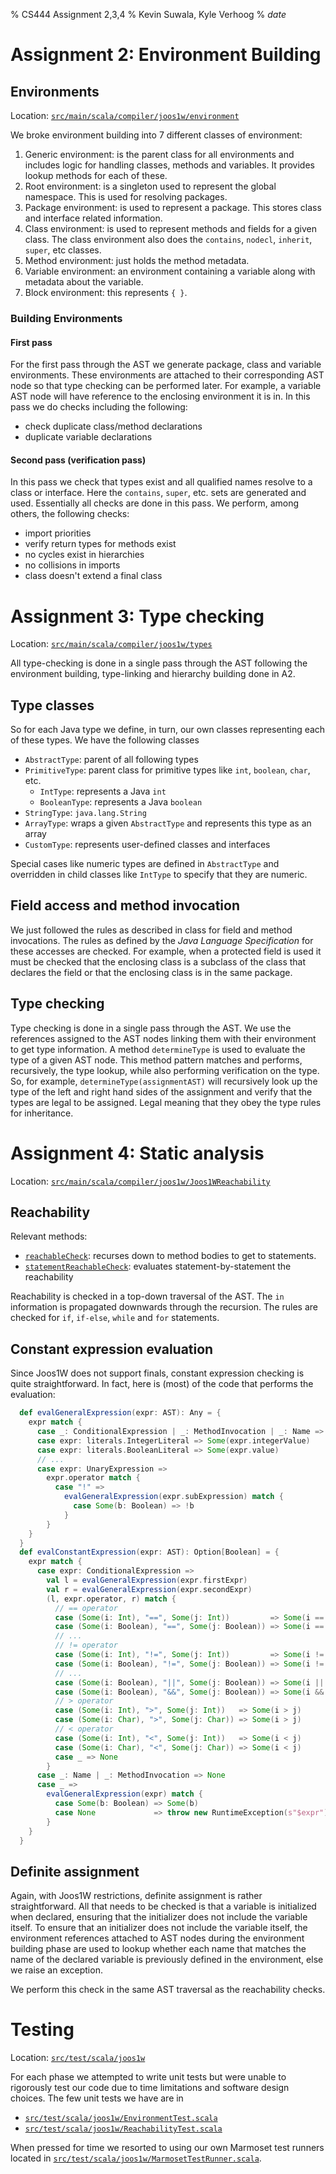 % CS444 Assignment 2,3,4
% Kevin Suwala, Kyle Verhoog
% $date$

# Assignment 2: Environment Building

## Environments
Location: [`src/main/scala/compiler/joos1w/environment`](https://git.uwaterloo.ca/kgsuwala/cs444-w19-vei/tree/cd0dbee7e74e1e37fb96a4a34e1d1b65679672c1/src/main/scala/compiler/joos1w/environment)

We broke environment building into 7 different classes of environment:

1) Generic environment: is the parent class for all environments and includes
logic for handling classes, methods and variables. It provides lookup methods
for each of these.
2) Root environment: is a singleton used to represent the global namespace.
This is used for resolving packages.
3) Package environment: is used to represent a package. This stores class
and interface related information.
4) Class environment: is used to represent methods and fields for a given
class. The class environment also does the `contains`, `nodecl`, `inherit`,
`super`, etc classes.
5) Method environment: just holds the method metadata.
6) Variable environment: an environment containing a variable along with
metadata about the variable.
7) Block environment: this represents `{ }`.

### Building Environments

#### First pass
For the first pass through the AST we generate package, class and variable
environments. These environments are attached to their corresponding AST node
so that type checking can be performed later. For example, a variable AST node
will have reference to the enclosing environment it is in. In this pass we do
checks including the following:

- check duplicate class/method declarations
- duplicate variable declarations

#### Second pass (verification pass)
In this pass we check that types exist and all qualified names resolve to a
class or interface. Here the `contains`, `super`, etc. sets are generated and
used. Essentially all checks are done in this pass. We perform, among others,
the following checks:

- import priorities
- verify return types for methods exist
- no cycles exist in hierarchies
- no collisions in imports
- class doesn't extend a final class

# Assignment 3: Type checking

Location: [`src/main/scala/compiler/joos1w/types`](https://git.uwaterloo.ca/kgsuwala/cs444-w19-vei/tree/cd0dbee7e74e1e37fb96a4a34e1d1b65679672c1/src/main/scala/compiler/joos1w/environment/types)

All type-checking is done in a single pass through the AST following the
environment building, type-linking and hierarchy building done in A2.

## Type classes
So for each Java type we define, in turn, our own classes representing each of
these types. We have the following classes

- `AbstractType`: parent of all following types
- `PrimitiveType`: parent class for primitive types like `int`, `boolean`, `char`, etc.
  - `IntType`: represents a Java `int`
  - `BooleanType`: represents a Java `boolean`
- `StringType`: `java.lang.String`
- `ArrayType`: wraps a given `AbstractType` and represents this type as an array
- `CustomType`: represents user-defined classes and interfaces

Special cases like numeric types are defined in `AbstractType` and overridden
in child classes like `IntType` to specify that they are numeric.

## Field access and method invocation
We just followed the rules as described in class for field and method
invocations. The rules as defined by the _Java Language Specification_ for
these accesses are checked. For example, when a protected field is used it must
be checked that the enclosing class is a subclass of the class that declares
the field or that the enclosing class is in the same package.


## Type checking
Type checking is done in a single pass through the AST. We use the references
assigned to the AST nodes linking them with their environment to get type
information. A method `determineType` is used to evaluate the type of a given
AST node. This method pattern matches and performs, recursively, the type
lookup, while also performing verification on the type. So, for example,
`determineType(assignmentAST)` will recursively look up the type of the left
and right hand sides of the assignment and verify that the types are legal to
be assigned. Legal meaning that they obey the type rules for inheritance.

# Assignment 4: Static analysis

Location: [`src/main/scala/compiler/joos1w/Joos1WReachability`](https://git.uwaterloo.ca/kgsuwala/cs444-w19-vei/blob/cd0dbee7e74e1e37fb96a4a34e1d1b65679672c1/src/main/scala/compiler/joos1w/Joos1WReachability.scala)

## Reachability

Relevant methods:
- [`reachableCheck`](https://git.uwaterloo.ca/kgsuwala/cs444-w19-vei/blob/cd0dbee7e74e1e37fb96a4a34e1d1b65679672c1/src/main/scala/compiler/joos1w/Joos1WReachability.scala#L223-266): recurses down to method bodies to get to statements.
- [`statementReachableCheck`](https://git.uwaterloo.ca/kgsuwala/cs444-w19-vei/blob/cd0dbee7e74e1e37fb96a4a34e1d1b65679672c1/src/main/scala/compiler/joos1w/Joos1WReachability.scala#L138-221): evaluates statement-by-statement the reachability

Reachability is checked in a top-down traversal of the AST. The `in` information
is propagated downwards through the recursion. The rules are checked for `if`,
`if-else`, `while` and `for` statements.

## Constant expression evaluation
Since Joos1W does not support finals, constant expression checking is quite
straightforward. In fact, here is (most) of the code that performs the
evaluation:

```scala
  def evalGeneralExpression(expr: AST): Any = {
    expr match {
      case _: ConditionalExpression | _: MethodInvocation | _: Name => None
      case expr: literals.IntegerLiteral => Some(expr.integerValue)
      case expr: literals.BooleanLiteral => Some(expr.value)
      // ...
      case expr: UnaryExpression =>
        expr.operator match {
          case "!" =>
            evalGeneralExpression(expr.subExpression) match {
              case Some(b: Boolean) => !b
            }
        }
    }
  }
  def evalConstantExpression(expr: AST): Option[Boolean] = {
    expr match {
      case expr: ConditionalExpression =>
        val l = evalGeneralExpression(expr.firstExpr)
        val r = evalGeneralExpression(expr.secondExpr)
        (l, expr.operator, r) match {
          // == operator
          case (Some(i: Int), "==", Some(j: Int))         => Some(i == j)
          case (Some(i: Boolean), "==", Some(j: Boolean)) => Some(i == j)
          // ...
          // != operator
          case (Some(i: Int), "!=", Some(j: Int))         => Some(i != j)
          case (Some(i: Boolean), "!=", Some(j: Boolean)) => Some(i != j)
          // ...
          case (Some(i: Boolean), "||", Some(j: Boolean)) => Some(i || j)
          case (Some(i: Boolean), "&&", Some(j: Boolean)) => Some(i && j)
          // > operator
          case (Some(i: Int), ">", Some(j: Int))   => Some(i > j)
          case (Some(i: Char), ">", Some(j: Char)) => Some(i > j)
          // < operator
          case (Some(i: Int), "<", Some(j: Int))   => Some(i < j)
          case (Some(i: Char), "<", Some(j: Char)) => Some(i < j)
          case _ => None
        }
      case _: Name | _: MethodInvocation => None
      case _ =>
        evalGeneralExpression(expr) match {
          case Some(b: Boolean) => Some(b)
          case None             => throw new RuntimeException(s"$expr")
        }
    }
  }
```

## Definite assignment
Again, with Joos1W restrictions, definite assignment is rather straightforward.
All that needs to be checked is that a variable is initialized when declared,
ensuring that the initializer does not include the variable itself. To ensure
that an initializer does not include the variable itself, the environment
references attached to AST nodes during the environment building phase are used
to lookup whether each name that matches the name of the declared variable is
previously defined in the environment, else we raise an exception.

We perform this check in the same AST traversal as the reachability checks.

# Testing

Location: [`src/test/scala/joos1w`](https://git.uwaterloo.ca/kgsuwala/cs444-w19-vei/tree/cd0dbee7e74e1e37fb96a4a34e1d1b65679672c1/src/test/scala/joos1w)

For each phase we attempted to write unit tests but were unable to rigorously
test our code due to time limitations and software design choices. The few unit
tests we have are in

- [`src/test/scala/joos1w/EnvironmentTest.scala`](https://git.uwaterloo.ca/kgsuwala/cs444-w19-vei/blob/cd0dbee7e74e1e37fb96a4a34e1d1b65679672c1/src/test/scala/joos1w/EnvironmentTest.scala)
- [`src/test/scala/joos1w/ReachabilityTest.scala`](https://git.uwaterloo.ca/kgsuwala/cs444-w19-vei/blob/cd0dbee7e74e1e37fb96a4a34e1d1b65679672c1/src/test/scala/joos1w/ReachabilityTest.scala)

When pressed for time we resorted to using our own Marmoset test runners
located in [`src/test/scala/joos1w/MarmosetTestRunner.scala`](https://git.uwaterloo.ca/kgsuwala/cs444-w19-vei/blob/cd0dbee7e74e1e37fb96a4a34e1d1b65679672c1/src/test/scala/joos1w/MarmosetTestRunner.scala).
